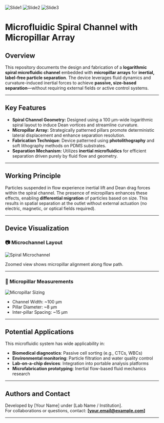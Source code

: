 ![Slide1](https://github.com/user-attachments/assets/c48e6ed1-e80a-4db3-b3cb-4e257051feec)
![Slide2](https://github.com/user-attachments/assets/fbc2f332-828c-43e2-b136-bdf993079683)
![Slide3](https://github.com/user-attachments/assets/fceb281c-e224-4537-860f-1f96c8477cce)

# Microfluidic Spiral Channel with Micropillar Array

## Overview

This repository documents the design and fabrication of a **logarithmic spiral microfluidic channel** embedded with **micropillar arrays** for **inertial, label-free particle separation**. The device leverages fluid dynamics and curvature-induced inertial forces to achieve **passive, size-based separation**—without requiring external fields or active control systems.

---

## Key Features

- **Spiral Channel Geometry:** Designed using a 100 µm-wide logarithmic spiral layout to induce Dean vortices and streamline curvature.
- **Micropillar Array:** Strategically patterned pillars promote deterministic lateral displacement and enhance separation resolution.
- **Fabrication Technique:** Device patterned using **photolithography** and soft lithography methods on PDMS substrates.
- **Separation Mechanism:** Utilizes **inertial microfluidics** for efficient separation driven purely by fluid flow and geometry.

---

## Working Principle

Particles suspended in flow experience inertial lift and Dean drag forces within the spiral channel. The presence of micropillars enhances these effects, enabling **differential migration** of particles based on size. This results in spatial separation at the outlet without external actuation (no electric, magnetic, or optical fields required).

---

## Device Visualization

### 📷 Microchannel Layout

![Spiral Microchannel](https://github.com/user-attachments/assets/fbc2f332-828c-43e2-b136-bdf993079683) <!-- Replace with actual image path -->

Zoomed view shows micropillar alignment along flow path.

---

### 📐 Micropillar Measurements

![Micropillar Sizing](https://github.com/user-attachments/assets/fceb281c-e224-4537-860f-1f96c8477cce) <!-- Replace with actual image path -->

- Channel Width: ~100 µm  
- Pillar Diameter: ~8 µm  
- Inter-pillar Spacing: ~15 µm  

---

## Potential Applications

This microfluidic system has wide applicability in:

- **Biomedical diagnostics**: Passive cell sorting (e.g., CTCs, WBCs)  
- **Environmental monitoring**: Particle filtration and water quality control  
- **Lab-on-a-chip devices**: Integration into portable analysis platforms  
- **Microfabrication prototyping**: Inertial flow-based fluid mechanics research

---

## Authors and Contact

Developed by [Your Name] under [Lab Name / Institution].  
For collaborations or questions, contact: **[your.email@example.com]**

---
